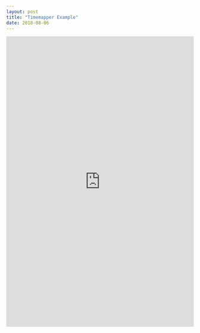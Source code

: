 ```yaml
---
layout: post
title: "Timemapper Example"
date: 2018-08-06
---
```

<iframe src="http://timemapper.okfnlabs.org/nickhomenda/nicks-first-copy-of-timemapper-template?embed=1" frameborder="0" style="border: none;" width="100%" height="780;"></iframe>
